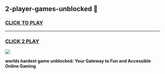 
## 2-player-games-unblocked 👋
<h3>
<a href="https://premium.freeplayer.one?title=2-player-games-unblocked&ref=14F">CLICK TO PLAY</a></h3>
<hr>

<h3>
<a href="https://premium.freeplayer.one?title=2-player-games-unblocked&ref=14F">CLICK 2 PLAY</a>
  
</h3>

<a href="https://premium.freeplayer.one?title=2-player-games-unblocked&ref=12F/"><img src="https://clearcache.store/games.png"></a>


**worlds hardest game unblocked: Your Gateway to Fun and Accessible Online Gaming**
